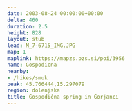 ```yaml
---
date: 2003-08-24 00:00:00+00:00
delta: 460
duration: 2.5
height: 828
layout: stub
lead: M_7-6715_IMG.JPG
map: 1
maplink: https://mapzs.pzs.si/poi/3956
name: Gospodicna
nearby:
- /hikes/smuk
peak: 45.766444,15.297079
region: dolenjska
title: Gospodična spring in Gorjanci
---
```

